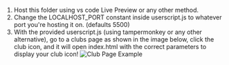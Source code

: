 1. Host this folder using vs code Live Preview or any other method.
2. Change the LOCALHOST_PORT constant inside userscript.js to whatever port you're hosting it on. (defaults 5500)
3. With the provided userscript.js (using tampermonkey or any other alternative), go to a clubs page as shown in the image below, click the club icon, and it will open index.html with the correct parameters to display your club icon!
![Club Page Example](https://i.imgur.com/5V8l2Q4.png)